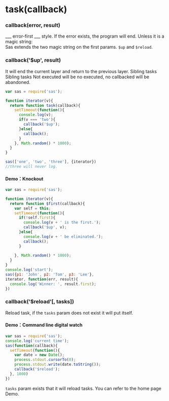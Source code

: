 # task(<span class="dw-heightlight">callback</span>)
### callback(error, result)
___ error-first ___ style. If the error exists, the program will end. Unless it is a magic string:
<br>
Sas extends the two magic string on the first params. `$up` and `$reload`.
### callback('$up', result)
It will end the current layer and return to the previous layer. Sibling tasks
Sibling tasks Not executed will be no executed, no callbacked will be abandoned.
```js
var sas = require('sas');

function iterator(v){
  return function task(callback){
    setTimeout(function(){
      console.log(v);
      if(v === 'two'){
        callback('$up');
      }else{
        callback();
      }
    }, Math.random() * 1000);
  }
}

sas(['one', 'two', 'three'], {iterator})
//three will never log.
```
#### Demo：Knockout
```js
var sas = require('sas');

function iterator(v){
  return function $first(callback){
    var self = this;
    setTimeout(function(){
      if(!self.first){
        console.log(v + ' is the first.');
        callback('$up', v);
      }else{
        console.log(v + ' be eliminated.');
        callback();
      }
      
    }, Math.random() * 1000);
  }
}
console.log('start');
sas({p1: 'John', p2: 'Tom', p3: 'Lee'}, 
iterator, function(err, result){
  console.log('Winner: ', result.first);
})
```
### callback('$reload'[, tasks])
Reload task, if the `tasks` param does not exist it will put itself.
#### Demo：Command line digital watch
```js
var sas = require('sas');
console.log('current time');
sas(function(callback){
  setTimeout(function(){
    var date = new Date();
    process.stdout.cursorTo(0);
    process.stdout.write(date.toString());
    callback('$reload');
  }, 1000)
})
```
`tasks` param exists that it will reload tasks. You can refer to the home page Demo.

